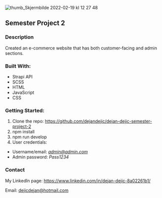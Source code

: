 ![thumb_Skjermbilde 2022-02-19 kl  12 27 48](https://user-images.githubusercontent.com/74544921/194096115-07fcf297-ec7b-4dbc-b3b9-0606e093c9c8.png)

<h2>Semester Project 2</h2>

<h3>Description</h3>

Created an e-commerce website that has both customer-facing and admin sections.

<h3>Built With:</h3>

- Strapi API
- SCSS
- HTML
- JavaScript
- CSS

<h3>Getting Started:</h3>

1. Clone the repo: https://github.com/dejandejic/dejan-dejic-semester-project-2
2. npm install
3. npm run develop
4. User credentials:
- Username/email: <i>admin@admin.com </i>
- Admin password: <i> Pass1234 </i>

<h3>Contact</h3>

My LinkedIn page: 
https://www.linkedin.com/in/dejan-dejic-8a02261b1/

Email:
dejicdejan@hotmail.com
